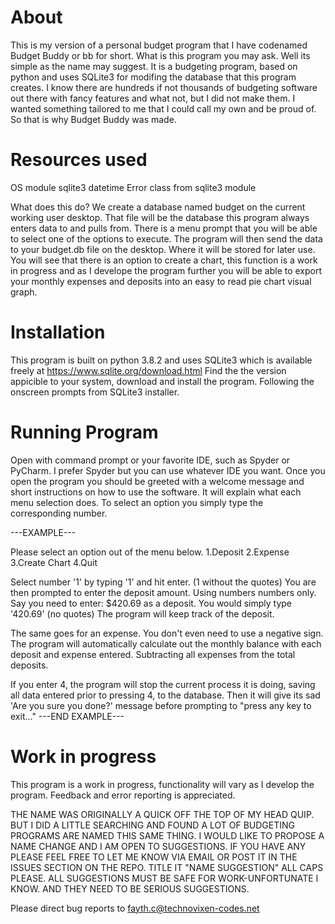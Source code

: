 # About
 This is my version of a personal budget program that I have codenamed Budget Buddy or bb for short.
 What is this program you may ask. Well its simple as the name may suggest. It is a budgeting program, based on python and uses  SQLite3 for modifing the database that this program creates. 
 I know there are hundreds if not thousands of budgeting software out there with fancy features and what not, but I did not make them. I wanted something tailored to me that I could call my own and be proud of. So that is why Budget Buddy was made.

# Resources used
OS module
sqlite3
datetime
Error class from sqlite3 module

What does this do?
We create a database named budget on the current working user desktop. That file will be the database this program always enters data to and pulls from.
There is a menu prompt that you will be able to select one of the options to execute. The program will then send the data to your budget.db file on the desktop. Where it will be stored for later use. 
You will see that there is an option to create a chart, this function is a work in progress and as I develope the program further you will be able to export your monthly expenses and deposits into an easy to read pie chart visual graph.

# Installation
This program is built on python 3.8.2 and uses SQLite3  which is available freely at https://www.sqlite.org/download.html
Find the the version appicible to your system, download and install the program. Following the onscreen prompts from SQLite3 installer. 

# Running Program
Open with command prompt or your favorite IDE, such as Spyder or PyCharm. I prefer Spyder but you can use whatever IDE you want. 
Once you open the program you should be greeted with a welcome message and short instructions on how to use the software. It will explain what each menu selection does. To select an option you simply type the corresponding number.

---EXAMPLE---

Please select an option out of the menu below.
1.Deposit
2.Expense
3.Create Chart
4.Quit

Select number '1' by typing '1' and hit enter. (1 without the quotes)
You are then prompted to enter the deposit amount. Using numbers numbers only.
Say you need to enter: $420.69 as a deposit. 
You would simply type '420.69' (no quotes)
The program will keep track of the deposit.

The same goes for an expense. You don't even need to use a negative sign. The program will automatically calculate out the monthly balance with each deposit and expense entered. Subtracting all expenses from the total deposits.

If you enter 4, the program will stop the current process it is doing, saving all data entered prior to pressing 4, to the database. Then it will give its sad 'Are you sure you done?' message before prompting to "press any key to exit..."
---END EXAMPLE--- 

# Work in progress
This program is a work in progress, functionality will vary as I develop the program. Feedback and error reporting is appreciated.

THE NAME WAS ORIGINALLY A QUICK OFF THE TOP OF MY HEAD  QUIP.  BUT I DID A LITTLE SEARCHING AND FOUND A LOT OF BUDGETING PROGRAMS ARE NAMED THIS SAME THING. I WOULD LIKE TO PROPOSE  A NAME CHANGE AND I AM OPEN TO SUGGESTIONS. IF YOU HAVE ANY PLEASE FEEL FREE TO LET ME KNOW VIA EMAIL OR POST IT IN THE ISSUES SECTION ON THE REPO. TITLE IT "NAME SUGGESTION" ALL CAPS PLEASE. ALL SUGGESTIONS MUST BE SAFE FOR WORK-UNFORTUNATE I KNOW. AND THEY NEED TO BE SERIOUS SUGGESTIONS.

Please direct bug reports to fayth.c@technovixen-codes.net